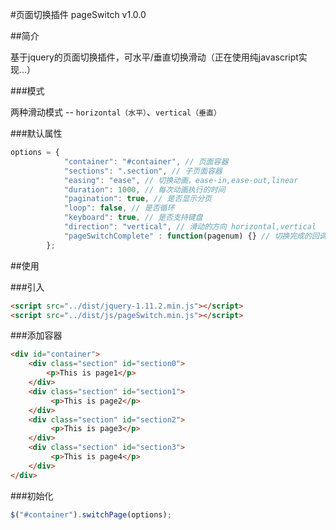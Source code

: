 #页面切换插件 pageSwitch v1.0.0

##简介

基于jquery的页面切换插件，可水平/垂直切换滑动（正在使用纯javascript实现...）

###模式

两种滑动模式 -- `horizontal（水平）`、`vertical（垂直）`

###默认属性

```javascript
options = {
            "container": "#container", // 页面容器
            "sections": ".section", // 子页面容器
            "easing": "ease", // 切换动画，ease-in,ease-out,linear
            "duration": 1000, // 每次动画执行的时间
            "pagination": true, // 是否显示分页
            "loop": false, // 是否循环
            "keyboard": true, // 是否支持键盘
            "direction": "vertical", // 滑动的方向 horizontal,vertical
            "pageSwitchComplete" : function(pagenum) {} // 切换完成的回调函数
        };
```

##使用

###引入

```html
<script src="../dist/jquery-1.11.2.min.js"></script>
<script src="../dist/js/pageSwitch.min.js"></script>
```
    
###添加容器

```html
<div id="container">
    <div class="section" id="section0">
        <p>This is page1</p>
    </div>
    <div class="section" id="section1">
         <p>This is page2</p>
    </div>
    <div class="section" id="section2">
         <p>This is page3</p>
    </div>
    <div class="section" id="section3">
         <p>This is page4</p>
    </div>
</div>
```

###初始化

```javascript
$("#container").switchPage(options);
```
